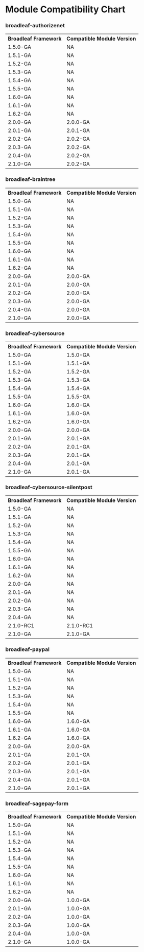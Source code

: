 # Module Compatibility Chart

### broadleaf-authorizenet ###
<table>
  <tr>
    <th>Broadleaf Framework</th><th>Compatible Module Version</th>
  </tr>
  <tr>
    <td>1.5.0-GA</td>
    <td>NA</td>
  </tr>
  <tr>
    <td>1.5.1-GA</td>
    <td>NA</td>
  </tr>
  <tr>
    <td>1.5.2-GA</td>
    <td>NA</td>
  </tr>
  <tr>
    <td>1.5.3-GA</td>
    <td>NA</td>
  </tr>  
  <tr>
    <td>1.5.4-GA</td>
    <td>NA</td>
  </tr>
  <tr>
    <td>1.5.5-GA</td>
    <td>NA</td>
  </tr>
  <tr>
    <td>1.6.0-GA</td>
    <td>NA</td>
  </tr>
  <tr>
    <td>1.6.1-GA</td>
    <td>NA</td>
  </tr>
  <tr>
    <td>1.6.2-GA</td>
    <td>NA</td>
  </tr>      
  <tr>
    <td>2.0.0-GA</td>
    <td>2.0.0-GA</td>
  </tr>
  <tr>
    <td>2.0.1-GA</td>
    <td>2.0.1-GA</td>
  </tr>
  <tr>
    <td>2.0.2-GA</td>
    <td>2.0.2-GA</td>
  </tr>
  <tr>
    <td>2.0.3-GA</td>
    <td>2.0.2-GA</td>
  </tr>
  <tr>
    <td>2.0.4-GA</td>
    <td>2.0.2-GA</td>
  </tr>
  <tr>
    <td>2.1.0-GA</td>
    <td>2.0.2-GA</td>
  </tr>
</table>

### broadleaf-braintree ###
<table>
  <tr>
    <th>Broadleaf Framework</th><th>Compatible Module Version</th>
  </tr>
  <tr>
    <td>1.5.0-GA</td>
    <td>NA</td>
  </tr>
  <tr>
    <td>1.5.1-GA</td>
    <td>NA</td>
  </tr>
  <tr>
    <td>1.5.2-GA</td>
    <td>NA</td>
  </tr>
  <tr>
    <td>1.5.3-GA</td>
    <td>NA</td>
  </tr>  
  <tr>
    <td>1.5.4-GA</td>
    <td>NA</td>
  </tr>
  <tr>
    <td>1.5.5-GA</td>
    <td>NA</td>
  </tr>
  <tr>
    <td>1.6.0-GA</td>
    <td>NA</td>
  </tr>
  <tr>
    <td>1.6.1-GA</td>
    <td>NA</td>
  </tr>
  <tr>
    <td>1.6.2-GA</td>
    <td>NA</td>
  </tr>  
  <tr>
    <td>2.0.0-GA</td>
    <td>2.0.0-GA</td>
  </tr>
  <tr>
    <td>2.0.1-GA</td>
    <td>2.0.0-GA</td>
  </tr>
  <tr>
    <td>2.0.2-GA</td>
    <td>2.0.0-GA</td>
  </tr>
  <tr>
    <td>2.0.3-GA</td>
    <td>2.0.0-GA</td>
  </tr>
  <tr>
    <td>2.0.4-GA</td>
    <td>2.0.0-GA</td>
  </tr>
  <tr>
    <td>2.1.0-GA</td>
    <td>2.0.0-GA</td>
  </tr>  
</table>

### broadleaf-cybersource ###
<table>
  <tr>
    <th>Broadleaf Framework</th><th>Compatible Module Version</th>
  </tr>
  <tr>
    <td>1.5.0-GA</td>
    <td>1.5.0-GA</td>
  </tr>
  <tr>
    <td>1.5.1-GA</td>
    <td>1.5.1-GA</td>
  </tr>
  <tr>
    <td>1.5.2-GA</td>
    <td>1.5.2-GA</td>
  </tr>
  <tr>
    <td>1.5.3-GA</td>
    <td>1.5.3-GA</td>
  </tr>  
  <tr>
    <td>1.5.4-GA</td>
    <td>1.5.4-GA</td>
  </tr>
  <tr>
    <td>1.5.5-GA</td>
    <td>1.5.5-GA</td>
  </tr>
  <tr>
    <td>1.6.0-GA</td>
    <td>1.6.0-GA</td>
  </tr>
  <tr>
    <td>1.6.1-GA</td>
    <td>1.6.0-GA</td>
  </tr>
  <tr>
    <td>1.6.2-GA</td>
    <td>1.6.0-GA</td>
  </tr>    
  <tr>
    <td>2.0.0-GA</td>
    <td>2.0.0-GA</td>
  </tr>
  <tr>
    <td>2.0.1-GA</td>
    <td>2.0.1-GA</td>
  </tr>
  <tr>
    <td>2.0.2-GA</td>
    <td>2.0.1-GA</td>
  </tr>
  <tr>
    <td>2.0.3-GA</td>
    <td>2.0.1-GA</td>
  </tr>
  <tr>
    <td>2.0.4-GA</td>
    <td>2.0.1-GA</td>
  </tr>
  <tr>
    <td>2.1.0-GA</td>
    <td>2.0.1-GA</td>
  </tr>
</table>

### broadleaf-cybersource-silentpost ###
<table>
  <tr>
    <th>Broadleaf Framework</th><th>Compatible Module Version</th>
  </tr>
  <tr>
    <td>1.5.0-GA</td>
    <td>NA</td>
  </tr>
  <tr>
    <td>1.5.1-GA</td>
    <td>NA</td>
  </tr>
  <tr>
    <td>1.5.2-GA</td>
    <td>NA</td>
  </tr>
  <tr>
    <td>1.5.3-GA</td>
    <td>NA</td>
  </tr>  
  <tr>
    <td>1.5.4-GA</td>
    <td>NA</td>
  </tr>
  <tr>
    <td>1.5.5-GA</td>
    <td>NA</td>
  </tr>
  <tr>
    <td>1.6.0-GA</td>
    <td>NA</td>
  </tr>
  <tr>
    <td>1.6.1-GA</td>
    <td>NA</td>
  </tr>
  <tr>
    <td>1.6.2-GA</td>
    <td>NA</td>
  </tr>
  <tr>
    <td>2.0.0-GA</td>
    <td>NA</td>
  </tr>
  <tr>
    <td>2.0.1-GA</td>
    <td>NA</td>
  </tr>
  <tr>
    <td>2.0.2-GA</td>
    <td>NA</td>
  </tr>
  <tr>
    <td>2.0.3-GA</td>
    <td>NA</td>
  </tr>
  <tr>
    <td>2.0.4-GA</td>
    <td>NA</td>
  </tr>  
  <tr>
    <td>2.1.0-RC1</td>
    <td>2.1.0-RC1</td>
  </tr>
    <tr>
    <td>2.1.0-GA</td>
    <td>2.1.0-GA</td>
  </tr>
</table>

### broadleaf-paypal ###
<table>
  <tr>
    <th>Broadleaf Framework</th><th>Compatible Module Version</th>
  </tr>
  <tr>
    <td>1.5.0-GA</td>
    <td>NA</td>
  </tr>
  <tr>
    <td>1.5.1-GA</td>
    <td>NA</td>
  </tr>
  <tr>
    <td>1.5.2-GA</td>
    <td>NA</td>
  </tr>
  <tr>
    <td>1.5.3-GA</td>
    <td>NA</td>
  </tr>  
  <tr>
    <td>1.5.4-GA</td>
    <td>NA</td>
  </tr>
  <tr>
    <td>1.5.5-GA</td>
    <td>NA</td>
  </tr>
  <tr>
    <td>1.6.0-GA</td>
    <td>1.6.0-GA</td>
  </tr>
  <tr>
    <td>1.6.1-GA</td>
    <td>1.6.0-GA</td>
  </tr>
  <tr>
    <td>1.6.2-GA</td>
    <td>1.6.0-GA</td>
  </tr>
  <tr>
    <td>2.0.0-GA</td>
    <td>2.0.0-GA</td>
  </tr>
  <tr>
    <td>2.0.1-GA</td>
    <td>2.0.1-GA</td>
  </tr>
  <tr>
    <td>2.0.2-GA</td>
    <td>2.0.1-GA</td>
  </tr>
  <tr>
    <td>2.0.3-GA</td>
    <td>2.0.1-GA</td>
  </tr>
  <tr>
    <td>2.0.4-GA</td>
    <td>2.0.1-GA</td>
  </tr>
  </tr>
  <tr>
    <td>2.1.0-GA</td>
    <td>2.0.1-GA</td>
  </tr>  
</table>

### broadleaf-sagepay-form ###
<table>
  <tr>
    <th>Broadleaf Framework</th><th>Compatible Module Version</th>
  </tr>
  <tr>
    <td>1.5.0-GA</td>
    <td>NA</td>
  </tr>
  <tr>
    <td>1.5.1-GA</td>
    <td>NA</td>
  </tr>
  <tr>
    <td>1.5.2-GA</td>
    <td>NA</td>
  </tr>
  <tr>
    <td>1.5.3-GA</td>
    <td>NA</td>
  </tr>  
  <tr>
    <td>1.5.4-GA</td>
    <td>NA</td>
  </tr>
  <tr>
    <td>1.5.5-GA</td>
    <td>NA</td>
  </tr>
  <tr>
    <td>1.6.0-GA</td>
    <td>NA</td>
  </tr>
  <tr>
    <td>1.6.1-GA</td>
    <td>NA</td>
  </tr>
  <tr>
    <td>1.6.2-GA</td>
    <td>NA</td>
  </tr>
  <tr>
    <td>2.0.0-GA</td>
    <td>1.0.0-GA</td>
  </tr>
  <tr>
    <td>2.0.1-GA</td>
    <td>1.0.0-GA</td>
  </tr>
  <tr>
    <td>2.0.2-GA</td>
    <td>1.0.0-GA</td>
  </tr>
  <tr>
    <td>2.0.3-GA</td>
    <td>1.0.0-GA</td>
  </tr>
  <tr>
    <td>2.0.4-GA</td>
    <td>1.0.0-GA</td>
  </tr>
  <tr>
    <td>2.1.0-GA</td>
    <td>1.0.0-GA</td>
  </tr>  
</table>
